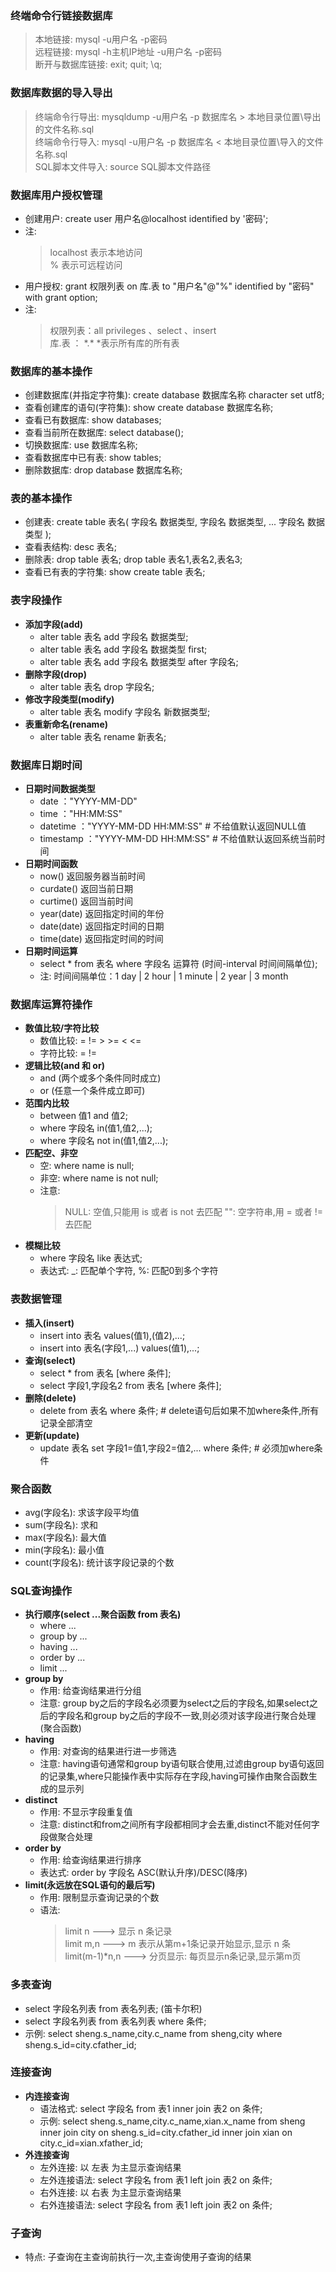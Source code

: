 ### 终端命令行链接数据库
> 本地链接: mysql -u用户名 -p密码  
> 远程链接: mysql -h主机IP地址 -u用户名 -p密码  
> 断开与数据库链接: exit; quit; \q;
### 数据库数据的导入导出
> 终端命令行导出: mysqldump -u用户名 -p 数据库名 > 本地目录位置\导出的文件名称.sql  
> 终端命令行导入: mysql -u用户名 -p 数据库名 < 本地目录位置\导入的文件名称.sql  
> SQL脚本文件导入: source SQL脚本文件路径 
### 数据库用户授权管理
- 创建用户: create user 用户名@localhost identified by '密码';
- 注: 
    > localhost 表示本地访问  
    > % 表示可远程访问
- 用户授权: grant 权限列表 on 库.表 to "用户名"@"%" identified by "密码" with grant option; 
- 注: 
    > 权限列表：all privileges 、select 、insert    
    > 库.表 ： \*.*  *表示所有库的所有表
### 数据库的基本操作
- 创建数据库(并指定字符集): create database 数据库名称 character set utf8;
- 查看创建库的语句(字符集): show create database 数据库名称;
- 查看已有数据库: show databases;
- 查看当前所在数据库: select database();
- 切换数据库: use 数据库名称;
- 查看数据库中已有表: show tables;
- 删除数据库: drop database 数据库名称;
### 表的基本操作
- 创建表: create table 表名(
       	字段名 数据类型,
       	字段名 数据类型,
       	...
       	字段名 数据类型
       	);
- 查看表结构: desc 表名;
- 删除表: drop table 表名; drop table 表名1,表名2,表名3;
- 查看已有表的字符集: show create table 表名;

### 表字段操作
- **添加字段(add)**
    - alter table 表名 add 字段名 数据类型;    
    - alter table 表名 add 字段名 数据类型 first;  
    - alter table 表名 add 字段名 数据类型 after 字段名;  
- **删除字段(drop)**
    - alter table 表名 drop 字段名;
- **修改字段类型(modify)**
    - alter table 表名 modify 字段名 新数据类型;
- **表重新命名(rename)**
    - alter table 表名 rename 新表名;       

### 数据库日期时间
- **日期时间数据类型**
    - date ："YYYY-MM-DD"
    - time ："HH:MM:SS"
    - datetime ："YYYY-MM-DD HH:MM:SS"   # 不给值默认返回NULL值
    - timestamp ："YYYY-MM-DD HH:MM:SS"  # 不给值默认返回系统当前时间
- **日期时间函数**
    - now()  返回服务器当前时间
    - curdate() 返回当前日期
    - curtime() 返回当前时间
    - year(date) 返回指定时间的年份
    - date(date) 返回指定时间的日期
    - time(date) 返回指定时间的时间
- **日期时间运算**
    - select * from 表名 where 字段名 运算符 (时间-interval 时间间隔单位);
    - 注: 时间间隔单位：1 day | 2 hour | 1 minute | 2 year | 3 month

### 数据库运算符操作
- **数值比较/字符比较**
    - 数值比较: = != > >= < <=  
    - 字符比较: = !=  
- **逻辑比较(and 和 or)**
    - and (两个或多个条件同时成立)
    - or (任意一个条件成立即可)
- **范围内比较**
    - between 值1 and 值2;
    - where 字段名 in(值1,值2,...);
    - where 字段名 not in(值1,值2,...);
- **匹配空、非空**
    - 空: where name is null;
    - 非空: where name is not null;
    - 注意: 
        > NULL: 空值,只能用 is 或者 is not 去匹配
        > "": 空字符串,用 = 或者 != 去匹配
- **模糊比较**
    - where 字段名 like 表达式;
    - 表达式: _: 匹配单个字符, %: 匹配0到多个字符

### 表数据管理
- **插入(insert)**
    - insert into 表名 values(值1),(值2),...;
    - insert into 表名(字段1,...) values(值1),...;
- **查询(select)**
    - select * from 表名 [where 条件];
    - select 字段1,字段名2 from 表名 [where 条件];
- **删除(delete)**
    - delete from 表名 where 条件;  # delete语句后如果不加where条件,所有记录全部清空
- **更新(update)**
    - update 表名 set 字段1=值1,字段2=值2,... where 条件;  # 必须加where条件

### 聚合函数
- avg(字段名): 求该字段平均值
- sum(字段名): 求和
- max(字段名): 最大值
- min(字段名): 最小值
- count(字段名): 统计该字段记录的个数

### SQL查询操作
- **执行顺序(select ...聚合函数 from 表名)**
    - where ...
    - group by ...
    - having ...
    - order by ...
    - limit ...
- **group by**
    - 作用: 给查询结果进行分组
    - 注意: group by之后的字段名必须要为select之后的字段名,如果select之后的字段名和group by之后的字段不一致,则必须对该字段进行聚合处理(聚合函数)
- **having**
    - 作用: 对查询的结果进行进一步筛选
    - 注意: having语句通常和group by语句联合使用,过滤由group by语句返回的记录集,where只能操作表中实际存在字段,having可操作由聚合函数生成的显示列
- **distinct** 
    - 作用: 不显示字段重复值
    - 注意: distinct和from之间所有字段都相同才会去重,distinct不能对任何字段做聚合处理
- **order by**
    - 作用: 给查询结果进行排序
    - 表达式: order by 字段名 ASC(默认升序)/DESC(降序)
- **limit(永远放在SQL语句的最后写)**  
    - 作用: 限制显示查询记录的个数
    - 语法: 
        > limit n           ---> 显示 n 条记录  
        > limit m,n         ---> m 表示从第m+1条记录开始显示,显示 n 条  
        > limit(m-1)*n,n    ---> 分页显示: 每页显示n条记录,显示第m页  

### 多表查询
- select 字段名列表 from 表名列表; (笛卡尔积)
- select 字段名列表 from 表名列表 where 条件;
- 示例: select sheng.s_name,city.c_name from sheng,city where sheng.s_id=city.cfather_id;

### 连接查询
- **内连接查询**
    - 语法格式: select 字段名 from 表1 inner join 表2 on 条件;
    - 示例: select sheng.s_name,city.c_name,xian.x_name from sheng inner join city on sheng.s_id=city.cfather_id inner join xian on city.c_id=xian.xfather_id;
- **外连接查询**
    - 左外连接: 以 左表 为主显示查询结果
    - 左外连接语法: select 字段名 from 表1 left join 表2 on 条件;
    - 右外连接: 以 右表 为主显示查询结果
    - 右外连接语法: select 字段名 from 表1 left join 表2 on 条件;

### 子查询
- 特点: 子查询在主查询前执行一次,主查询使用子查询的结果








